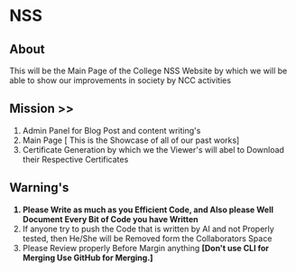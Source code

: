 # NSS

## About
<p>This will be the Main Page of the College NSS Website by which we will be able to show our improvements in society by NCC activities</p>

## Mission >>
<ol>
<li>Admin Panel for Blog Post and content writing's </li>
<li>Main Page [ This is the Showcase of all of our past works]</li>
<li>Certificate Generation by which we the Viewer's will abel to Download their Respective Certificates</li>
</ol>

## Warning's
<ol>
<b><li>Please Write as much as you Efficient Code, and Also please Well Document Every Bit of Code you have Written </li></b>
<li>If anyone try to push the Code that is written by AI and not Properly tested, then He/She will be Removed form the Collaborators Space</li>
<li>Please Review properly Before Margin anything <b>[Don't use CLI for Merging Use GitHub for Merging.]</b></li>

</ol>